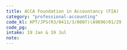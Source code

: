 ```yaml
---
title: ACCA Foundation in Accountancy (FIA)
category: "professional-accounting"
code_kl: KPT/JPS(R3/0411/3/0007)(A9696)01/29
code_pg: 
intake: 19 Jan & 19 Jul
note:
---
```








